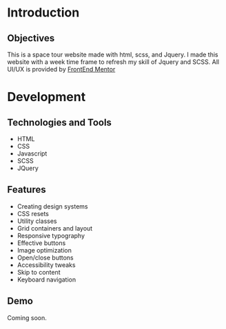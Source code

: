 # Introduction
## Objectives
This is a space tour website made with html, scss, and Jquery. I made this website with a week time frame to refresh my skill of Jquery and SCSS. 
All UI/UX is provided by [FrontEnd Mentor](https://www.frontendmentor.io/)

# Development
## Technologies and Tools
- HTML
- CSS
- Javascript
- SCSS
- JQuery

## Features 
- Creating design systems
- CSS resets
- Utility classes
- Grid containers and layout
- Responsive typography
- Effective buttons
- Image optimization
- Open/close buttons
- Accessibility tweaks
- Skip to content
- Keyboard navigation

## Demo
Coming soon.
